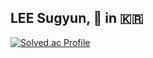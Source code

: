 ## LEE Sugyun, 🌱 in 🇰🇷

[![Solved.ac Profile](http://mazassumnida.wtf/api/v2/generate_badge?boj=random_lee)](https://solved.ac/random_lee/)

<!--
**RandomlyChristen/RandomlyChristen** is a ✨ _special_ ✨ repository because its `README.md` (this file) appears on your GitHub profile.

Here are some ideas to get you started:

- 🔭 I’m currently working on ...
- 🌱 I’m currently learning ...
- 👯 I’m looking to collaborate on ...
- 🤔 I’m looking for help with ...
- 💬 Ask me about ...
- 📫 How to reach me: ...
- 😄 Pronouns: ...
- ⚡ Fun fact: ...
-->

